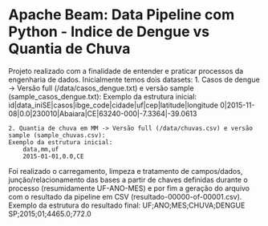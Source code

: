 # Apache Beam: Data Pipeline com Python - Indice de Dengue vs Quantia de Chuva
Projeto realizado com a finalidade de entender e praticar processos da engenharia de dados.
Inicialmente temos dois datasets:
    1. Casos de dengue -> Versão full (/data/casos_dengue.txt) e versão sample (sample_casos_dengue.txt):
    Exemplo da estrutura inicial:
        id|data_iniSE|casos|ibge_code|cidade|uf|cep|latitude|longitude
        0|2015-11-08|0.0|230010|Abaiara|CE|63240-000|-7.3364|-39.0613  


    2. Quantia de chuva em MM -> Versão full (/data/chuvas.csv) e versão sample (sample_chuvas.csv):
    Exemplo da estrutura inicial:
        data,mm,uf
        2015-01-01,0.0,CE

Foi realizado o carregamento, limpeza e tratamento de campos/dados, junção/relacionamento das bases a partir de chaves definidas durante o processo (resumidamente UF-ANO-MES) e por fim a geração do arquivo com o resultado da pipeline em CSV (resultado-00000-of-00001.csv).
    Exemplo da estrutura do resultado final:
    UF;ANO;MES;CHUVA;DENGUE
    SP;2015;01;4465.0;772.0